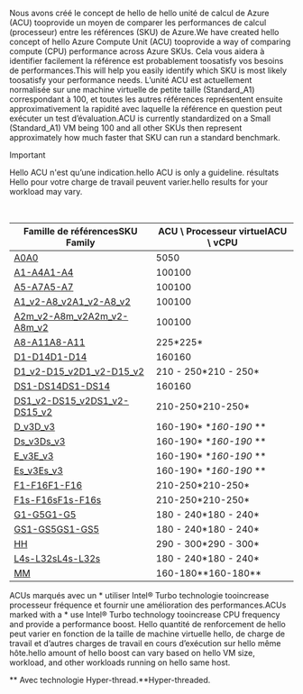 



<span data-ttu-id="94e1c-101">Nous avons créé le concept de hello de hello unité de calcul de Azure (ACU) tooprovide un moyen de comparer les performances de calcul (processeur) entre les références (SKU) de Azure.</span><span class="sxs-lookup"><span data-stu-id="94e1c-101">We have created hello concept of hello Azure Compute Unit (ACU) tooprovide a way of comparing compute (CPU) performance across Azure SKUs.</span></span> <span data-ttu-id="94e1c-102">Cela vous aidera à identifier facilement la référence est probablement toosatisfy vos besoins de performances.</span><span class="sxs-lookup"><span data-stu-id="94e1c-102">This will help you easily identify which SKU is most likely toosatisfy your performance needs.</span></span>  <span data-ttu-id="94e1c-103">L’unité ACU est actuellement normalisée sur une machine virtuelle de petite taille (Standard_A1) correspondant à 100, et toutes les autres références représentent ensuite approximativement la rapidité avec laquelle la référence en question peut exécuter un test d’évaluation.</span><span class="sxs-lookup"><span data-stu-id="94e1c-103">ACU is currently standardized on a Small (Standard_A1) VM being 100 and all other SKUs then represent approximately how much faster that SKU can run a standard benchmark.</span></span> 

> [!IMPORTANT]
> <span data-ttu-id="94e1c-104">Hello ACU n'est qu’une indication.</span><span class="sxs-lookup"><span data-stu-id="94e1c-104">hello ACU is only a guideline.</span></span>  <span data-ttu-id="94e1c-105">résultats Hello pour votre charge de travail peuvent varier.</span><span class="sxs-lookup"><span data-stu-id="94e1c-105">hello results for your workload may vary.</span></span> 
> 
> 

<br>

| <span data-ttu-id="94e1c-106">Famille de références</span><span class="sxs-lookup"><span data-stu-id="94e1c-106">SKU Family</span></span> | <span data-ttu-id="94e1c-107">ACU \ Processeur virtuel</span><span class="sxs-lookup"><span data-stu-id="94e1c-107">ACU \ vCPU</span></span> |
| --- | --- |
| [<span data-ttu-id="94e1c-108">A0</span><span class="sxs-lookup"><span data-stu-id="94e1c-108">A0</span></span>](../articles/virtual-machines/windows/sizes-general.md) |<span data-ttu-id="94e1c-109">50</span><span class="sxs-lookup"><span data-stu-id="94e1c-109">50</span></span> |
| [<span data-ttu-id="94e1c-110">A1-A4</span><span class="sxs-lookup"><span data-stu-id="94e1c-110">A1-A4</span></span>](../articles/virtual-machines/windows/sizes-general.md) |<span data-ttu-id="94e1c-111">100</span><span class="sxs-lookup"><span data-stu-id="94e1c-111">100</span></span> |
| [<span data-ttu-id="94e1c-112">A5-A7</span><span class="sxs-lookup"><span data-stu-id="94e1c-112">A5-A7</span></span>](../articles/virtual-machines/windows/sizes-general.md) |<span data-ttu-id="94e1c-113">100</span><span class="sxs-lookup"><span data-stu-id="94e1c-113">100</span></span> |
| [<span data-ttu-id="94e1c-114">A1_v2-A8_v2</span><span class="sxs-lookup"><span data-stu-id="94e1c-114">A1_v2-A8_v2</span></span>](../articles/virtual-machines/windows/sizes-general.md) |<span data-ttu-id="94e1c-115">100</span><span class="sxs-lookup"><span data-stu-id="94e1c-115">100</span></span> |
| [<span data-ttu-id="94e1c-116">A2m_v2-A8m_v2</span><span class="sxs-lookup"><span data-stu-id="94e1c-116">A2m_v2-A8m_v2</span></span>](../articles/virtual-machines/windows/sizes-general.md) |<span data-ttu-id="94e1c-117">100</span><span class="sxs-lookup"><span data-stu-id="94e1c-117">100</span></span> |
| [<span data-ttu-id="94e1c-118">A8-A11</span><span class="sxs-lookup"><span data-stu-id="94e1c-118">A8-A11</span></span>](../articles/virtual-machines/windows/sizes-hpc.md) |<span data-ttu-id="94e1c-119">225*</span><span class="sxs-lookup"><span data-stu-id="94e1c-119">225*</span></span> |
| [<span data-ttu-id="94e1c-120">D1-D14</span><span class="sxs-lookup"><span data-stu-id="94e1c-120">D1-D14</span></span>](../articles/virtual-machines/windows/sizes-general.md) |<span data-ttu-id="94e1c-121">160</span><span class="sxs-lookup"><span data-stu-id="94e1c-121">160</span></span> |
| [<span data-ttu-id="94e1c-122">D1_v2-D15_v2</span><span class="sxs-lookup"><span data-stu-id="94e1c-122">D1_v2-D15_v2</span></span>](../articles/virtual-machines/windows/sizes-general.md) |<span data-ttu-id="94e1c-123">210 - 250*</span><span class="sxs-lookup"><span data-stu-id="94e1c-123">210 - 250*</span></span> |
| [<span data-ttu-id="94e1c-124">DS1-DS14</span><span class="sxs-lookup"><span data-stu-id="94e1c-124">DS1-DS14</span></span>](../articles/virtual-machines/virtual-machines-windows-sizes-memory.md) |<span data-ttu-id="94e1c-125">160</span><span class="sxs-lookup"><span data-stu-id="94e1c-125">160</span></span> |
| [<span data-ttu-id="94e1c-126">DS1_v2-DS15_v2</span><span class="sxs-lookup"><span data-stu-id="94e1c-126">DS1_v2-DS15_v2</span></span>](../articles/virtual-machines/virtual-machines-windows-sizes-memory.md) |<span data-ttu-id="94e1c-127">210-250*</span><span class="sxs-lookup"><span data-stu-id="94e1c-127">210-250*</span></span> |
| [<span data-ttu-id="94e1c-128">D_v3</span><span class="sxs-lookup"><span data-stu-id="94e1c-128">D_v3</span></span>](../articles/virtual-machines/virtual-machines-windows-sizes-general.md) |<span data-ttu-id="94e1c-129">160-190* **</span><span class="sxs-lookup"><span data-stu-id="94e1c-129">160-190* **</span></span> |
| [<span data-ttu-id="94e1c-130">Ds_v3</span><span class="sxs-lookup"><span data-stu-id="94e1c-130">Ds_v3</span></span>](../articles/virtual-machines/virtual-machines-windows-sizes-general.md) |<span data-ttu-id="94e1c-131">160-190* **</span><span class="sxs-lookup"><span data-stu-id="94e1c-131">160-190* **</span></span> |
| [<span data-ttu-id="94e1c-132">E_v3</span><span class="sxs-lookup"><span data-stu-id="94e1c-132">E_v3</span></span>](../articles/virtual-machines/virtual-machines-windows-sizes-memory.md) |<span data-ttu-id="94e1c-133">160-190* **</span><span class="sxs-lookup"><span data-stu-id="94e1c-133">160-190* **</span></span> |
| [<span data-ttu-id="94e1c-134">Es_v3</span><span class="sxs-lookup"><span data-stu-id="94e1c-134">Es_v3</span></span>](../articles/virtual-machines/virtual-machines-windows-sizes-memory.md) |<span data-ttu-id="94e1c-135">160-190* **</span><span class="sxs-lookup"><span data-stu-id="94e1c-135">160-190* **</span></span> |
| [<span data-ttu-id="94e1c-136">F1-F16</span><span class="sxs-lookup"><span data-stu-id="94e1c-136">F1-F16</span></span>](../articles/virtual-machines/windows/sizes-compute.md) |<span data-ttu-id="94e1c-137">210-250*</span><span class="sxs-lookup"><span data-stu-id="94e1c-137">210-250*</span></span> |
| [<span data-ttu-id="94e1c-138">F1s-F16s</span><span class="sxs-lookup"><span data-stu-id="94e1c-138">F1s-F16s</span></span>](../articles/virtual-machines/windows/sizes-compute.md) |<span data-ttu-id="94e1c-139">210-250*</span><span class="sxs-lookup"><span data-stu-id="94e1c-139">210-250*</span></span> |
| [<span data-ttu-id="94e1c-140">G1-G5</span><span class="sxs-lookup"><span data-stu-id="94e1c-140">G1-G5</span></span>](../articles/virtual-machines/virtual-machines-windows-sizes-memory.md) |<span data-ttu-id="94e1c-141">180 - 240*</span><span class="sxs-lookup"><span data-stu-id="94e1c-141">180 - 240*</span></span> |
| [<span data-ttu-id="94e1c-142">GS1-GS5</span><span class="sxs-lookup"><span data-stu-id="94e1c-142">GS1-GS5</span></span>](../articles/virtual-machines/virtual-machines-windows-sizes-memory.md) |<span data-ttu-id="94e1c-143">180 - 240*</span><span class="sxs-lookup"><span data-stu-id="94e1c-143">180 - 240*</span></span> |
| [<span data-ttu-id="94e1c-144">H</span><span class="sxs-lookup"><span data-stu-id="94e1c-144">H</span></span>](../articles/virtual-machines/windows/sizes-hpc.md) |<span data-ttu-id="94e1c-145">290 - 300*</span><span class="sxs-lookup"><span data-stu-id="94e1c-145">290 - 300*</span></span> |
| [<span data-ttu-id="94e1c-146">L4s-L32s</span><span class="sxs-lookup"><span data-stu-id="94e1c-146">L4s-L32s</span></span>](../articles/virtual-machines/windows/sizes-storage.md) |<span data-ttu-id="94e1c-147">180 - 240*</span><span class="sxs-lookup"><span data-stu-id="94e1c-147">180 - 240*</span></span> |
| [<span data-ttu-id="94e1c-148">M</span><span class="sxs-lookup"><span data-stu-id="94e1c-148">M</span></span>](../articles/virtual-machines/virtual-machines-windows-sizes-memory.md) | <span data-ttu-id="94e1c-149">160-180**</span><span class="sxs-lookup"><span data-stu-id="94e1c-149">160-180**</span></span> |

<span data-ttu-id="94e1c-150">ACUs marqués avec un * utiliser Intel® Turbo technologie tooincrease processeur fréquence et fournir une amélioration des performances.</span><span class="sxs-lookup"><span data-stu-id="94e1c-150">ACUs marked with a * use Intel® Turbo technology tooincrease CPU frequency and provide a performance boost.</span></span>  <span data-ttu-id="94e1c-151">Hello quantité de renforcement de hello peut varier en fonction de la taille de machine virtuelle hello, de charge de travail et d’autres charges de travail en cours d’exécution sur hello même hôte.</span><span class="sxs-lookup"><span data-stu-id="94e1c-151">hello amount of hello boost can vary based on hello VM size, workload, and other workloads running on hello same host.</span></span>

<span data-ttu-id="94e1c-152">** Avec technologie Hyper-thread.</span><span class="sxs-lookup"><span data-stu-id="94e1c-152">**Hyper-threaded.</span></span> 
